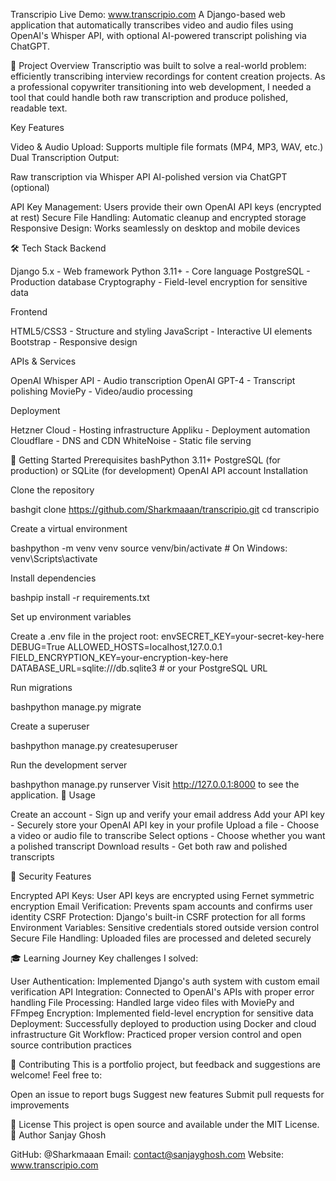 Transcripio
Live Demo: www.transcripio.com
A Django-based web application that automatically transcribes video and audio files using OpenAI's Whisper API, with optional AI-powered transcript polishing via ChatGPT.

🎯 Project Overview
Transcriptio was built to solve a real-world problem: efficiently transcribing interview recordings for content creation projects. As a professional copywriter transitioning into web development, I needed a tool that could handle both raw transcription and produce polished, readable text.

Key Features

Video & Audio Upload: Supports multiple file formats (MP4, MP3, WAV, etc.)
Dual Transcription Output:

Raw transcription via Whisper API
AI-polished version via ChatGPT (optional)


API Key Management: Users provide their own OpenAI API keys (encrypted at rest)
Secure File Handling: Automatic cleanup and encrypted storage
Responsive Design: Works seamlessly on desktop and mobile devices

🛠️ Tech Stack
Backend

Django 5.x - Web framework
Python 3.11+ - Core language
PostgreSQL - Production database
Cryptography - Field-level encryption for sensitive data

Frontend

HTML5/CSS3 - Structure and styling
JavaScript - Interactive UI elements
Bootstrap - Responsive design

APIs & Services

OpenAI Whisper API - Audio transcription
OpenAI GPT-4 - Transcript polishing
MoviePy - Video/audio processing

Deployment

Hetzner Cloud - Hosting infrastructure
Appliku - Deployment automation
Cloudflare - DNS and CDN
WhiteNoise - Static file serving

🚀 Getting Started
Prerequisites
bashPython 3.11+
PostgreSQL (for production) or SQLite (for development)
OpenAI API account
Installation

Clone the repository

bashgit clone https://github.com/Sharkmaaan/transcripio.git
cd transcripio

Create a virtual environment

bashpython -m venv venv
source venv/bin/activate  # On Windows: venv\Scripts\activate

Install dependencies

bashpip install -r requirements.txt

Set up environment variables

Create a .env file in the project root:
envSECRET_KEY=your-secret-key-here
DEBUG=True
ALLOWED_HOSTS=localhost,127.0.0.1
FIELD_ENCRYPTION_KEY=your-encryption-key-here
DATABASE_URL=sqlite:///db.sqlite3  # or your PostgreSQL URL

Run migrations

bashpython manage.py migrate

Create a superuser

bashpython manage.py createsuperuser

Run the development server

bashpython manage.py runserver
Visit http://127.0.0.1:8000 to see the application.
📖 Usage

Create an account - Sign up and verify your email address
Add your API key - Securely store your OpenAI API key in your profile
Upload a file - Choose a video or audio file to transcribe
Select options - Choose whether you want a polished transcript
Download results - Get both raw and polished transcripts

🔐 Security Features

Encrypted API Keys: User API keys are encrypted using Fernet symmetric encryption
Email Verification: Prevents spam accounts and confirms user identity
CSRF Protection: Django's built-in CSRF protection for all forms
Environment Variables: Sensitive credentials stored outside version control
Secure File Handling: Uploaded files are processed and deleted securely

🎓 Learning Journey
Key challenges I solved:

User Authentication: Implemented Django's auth system with custom email verification
API Integration: Connected to OpenAI's APIs with proper error handling
File Processing: Handled large video files with MoviePy and FFmpeg
Encryption: Implemented field-level encryption for sensitive data
Deployment: Successfully deployed to production using Docker and cloud infrastructure
Git Workflow: Practiced proper version control and open source contribution practices

🤝 Contributing
This is a portfolio project, but feedback and suggestions are welcome! Feel free to:

Open an issue to report bugs
Suggest new features
Submit pull requests for improvements

📝 License
This project is open source and available under the MIT License.
👤 Author
Sanjay Ghosh

GitHub: @Sharkmaaan
Email: contact@sanjayghosh.com
Website: www.transcripio.com